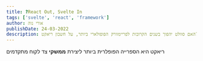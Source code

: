 ```yaml
---
title: ?React Out, Svelte In
tags: ['svelte', 'react', 'framework']
author: אורי נוה
publishDate: 24-03-2022
description: האם סוולט יהפוך בשנים הקרובות לפריימוורק הפופולארי ביותר, על חשבון ריאקט?
---
```


ריאקט היא הספרייה הפופלרית ביותר ליצירת **ממשקי** צד לקוח מתקדמים
